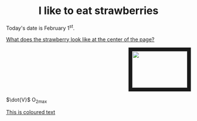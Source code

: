 <!DOCTYPE html>
<html>
<body>

<h1 align="center"> I like to eat strawberries </h1>


<p> Today's date is February 1<sup>st</sup>.</p>

</body>
</html>

<a href="subfolder1/ooh.md">What does the strawberry look like at the center of the page?</a>


<p align="right">
<img src=https://th.bing.com/th/id/OIP.3QDWuvwi6bKF3kNNNVWb3gHaEo?w=302&h=189&c=7&r=0&o=5&pid=1.7"=80" width="150" height="100" border="10"/>
</p>

<p> $\dot{V}$ O<sub>2max</sub> </p>

[This is coloured text](mailto:mintsilike@gmail.com?subject=[GitHub]%20Source%20Han%20Sans)
